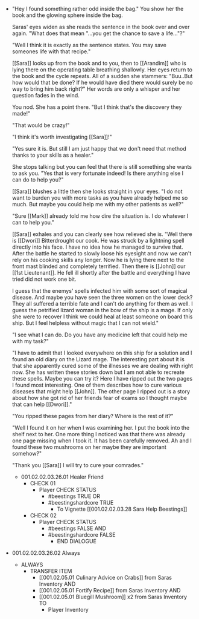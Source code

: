 - "Hey I found something rather odd inside the bag." You show her the book and the glowing sphere inside the bag.
  
  Saras' eyes widen as she reads the sentence in the book over and over again. "What does that mean "...you get the chance to save a life..."?"
  
  "Well I think it is exactly as the sentence states. You may save someones life with that recipe."
  
  [[Sara]] looks up from the book and to you, then to [[Arandim]] who is lying there on the operating table breathing shallowly. Her eyes return to the book and the cycle repeats. All of a sudden she stammers:  "Buu..But how would that be done? If he would have died there would surely be no way to bring him back right?" Her words are only a whisper and her question fades in the wind.
  
  You nod. She has a point there. "But I think that's the discovery they made!"
  
  "That would be crazy!"
  
  "I think it's worth investigating [[Sara]]!"
  
  "Yes sure it is. But still I am just happy that we don't need that method thanks to your skills as a healer."
  
  She stops talking but you can feel that there is still something she wants to ask you. "Yes that is very fortunate indeed! Is there anything else I can do to help you?"
  
  [[Sara]] blushes a little then she looks straight in your eyes. "I do not want to burden you with more tasks as you have already helped me so much. But maybe you could help me with my other patients as well?"
  
  "Sure [[Mark]] already told me how dire the situation is. I do whatever I can to help you."
  
  [[Sara]] exhales and you can clearly see how relieved she is. "Well there is [[Dwori]] Bitterdrought our cook. He was struck by a lightning spell directly into his face. I have no idea how he managed to survive that. After the battle he started to slowly loose his eyesight and now we can't rely on his cooking skills any longer. Now he is lying there next to the front mast blinded and completely terrified. Then there is [[John]] our [[1st Lieutenant]]. He fell ill shortly after the battle and everything I have tried did not work one bit. 
  
  I guess that the enemys' spells infected him with some sort of magical disease. And maybe you have seen the three women on the lower deck? They all suffered a terrible fate and I can't do anything for them as well. I guess the petrified lizard woman in the bow of the ship is a mage. If only she were to recover I think we could heal at least someone on board this ship. But I feel helpless without magic that I can not wield."
  
  "I see what I can do. Do you have any medicine left that could help me with my task?"
  
  "I have to admit that I looked everywhere on this ship for a solution and I found an old diary on the Lizard mage. The interesting part about it is that she apparently cured some of the illnesses we are dealing with right now. She has written these stories down but I am not able to recreate these spells. Maybe you can try it? Here I have ripped out the two pages I found most interesting. One of them describes how to cure various diseases that might help [[John]]. The other page I ripped out is a story about how she got rid of her friends fear of exams so I thought maybe that can help [[Dwori]]."
  
  "You ripped these pages from her diary? Where is the rest of it?"
  
  "Well I found it on her when I was examining her. I put the book into the shelf next to her. One more thing I noticed was that there was already one page missing when I took it. It has been carefully removed. Ah and I found these two mushrooms on her maybe they are important somehow?"
  
  "Thank you [[Sara]] I will try to cure your comrades."
	- 001.02.02.03.26.01 Healer Friend
		- CHECK 01
			- Player CHECK STATUS
				- #beestings TRUE OR
				- #beestingshardcore TRUE
					- To Vignette [[001.02.02.03.28 Sara Help Beestings]]
		- CHECK 02
			- Player CHECK STATUS
				- #beestings FALSE AND
				- #beestingshardcore FALSE
					- END DIALOGUE
- 001.02.02.03.26.02 Always
	- ALWAYS
		- TRANSFER ITEM
			- [[001.02.05.01 Culinary Advice on Crabs]] from Saras Inventory AND
			- [[001.02.05.01 Fortify Recipe]] from Saras Inventory AND
			- [[001.02.05.01 Bluegill Mushroom]] x2 from Saras Inventory TO
				- Player Inventory